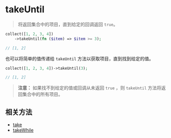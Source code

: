 # takeUntil

> 将返回集合中的项目，直到给定的回调返回 `true`。

```php
collect([1, 2, 3, 4])
    ->takeUntil(fn ($item) => $item >= 3);

// [1, 2]
```

也可以将简单的值传递给 `takeUntil` 方法以获取项目，直到找到给定的值。

```php
collect([1, 2, 3, 4])->takeUntil(3);

// [1, 2]
```

> **注意：** 如果找不到给定的值或回调从未返回 `true` ，则 `takeUntil` 方法将返回集合中的所有项目。

## 相关方法

- [take](take.md)
- [takeWhile](takeWhile.md)
